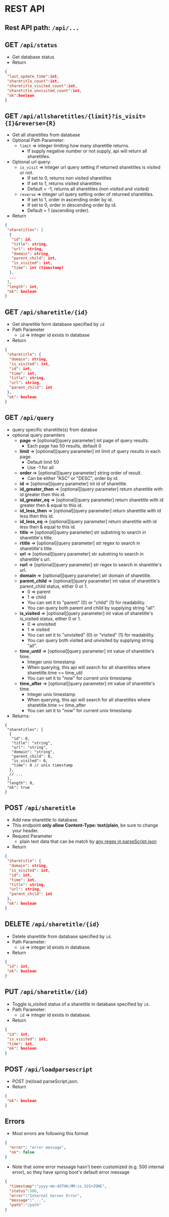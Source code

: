 # REST API

## Rest API path: `/api/...`

## GET `/api/status`

* Get database status
* Return
```json
{
 "last_update_time":int,
 "sharetitle_count":int,
 "sharetitle_visited_count":int,
 "sharetitle_unvisited_count":int,
 "ok":boolean
}
```

## GET `/api/allsharetitles/{limit}?is_visit={I}&reverse={R}`

* Get all sharetitles from database
* Optional Path Parameter:
  * `limit` => integer limiting how many sharetitle returns.
    * If supply negative number or not supply, api will return all sharetitles.
* Optional url query:
  * `is_visit` => integer url query setting if returned sharetitles is visited or not.
    * If set to 0, returns non visited sharetitles
    * If set to 1, returns visited sharetitles
    * Default = -1, returns all sharetitles (non visited and visited)
  * `reverse` => integer url query setting order of returned sharetitles.
    * If set to 1, order in ascending order by id.
    * If set to 0, order in descending order by id.
    * Default = 1 (ascending order).
* Return
```json
{
 "sharetitles": [
  {
   "id": id,
   "title": string,
   "url": string,
   "domain": string,
   "parent_child": int,
   "is_visited": int,
   "time": int (timestamp)
  },
  ...
 ],
 "length": int,
 "ok": boolean
}
```

## GET `/api/sharetitle/{id}`

* Get sharetitle form database specified by `id`
* Path Parameter
  * `id` => integer id exists in database
* Return
```json
{
 "sharetitle": {
  "domain": string,
  "is_visited": int,
  "id": int,
  "time": int,
  "title": string,
  "url": string,
  "parent_child": int
 },
 "ok": boolean
}
```

## GET `/api/query`

* query specific sharetitle(s) from databse
* optional query paramters
  * **page** => [optional][query parameter] int page of query results.
    * Each page has 50 results, default 0
  * **limit** => [optional][query parameter] int limit of query results in each page.
    * Default limit 50
    * Use -1 for all
  * **order** => [optional][query parameter] string order of result.
    * Can be either "ASC" or "DESC", order by id.
  * **id** => [optional][query parameter] int id of sharetitle.
  * **id_greater_then** => [optional][query parameter] return sharetitle with id greater then this id.
  * **id_greater_eq** => [optional][query parameter] return sharetitle with id greater then & equal to this id.
  * **id_less_then** => [optional][query parameter] return sharetitle with id less then this id.
  * **id_less_eq** => [optional][query parameter] return sharetitle with id less then & equal to this id.
  * **title** => [optional][query parameter] str substring to search in sharetitle's title.
  * **rtitle** => [optional][query parameter] str regex to search in sharetitle's title.
  * **url** => [optional][query parameter] str substring to search in sharetitle's url.
  * **rurl** => [optional][query parameter] str regex to search in sharetitle's url.
  * **domain** => [optional][query parameter] str domain of sharetitle.
  * **parent_child** => [optional][query parameter] int value of sharetitle's parent_child status, either 0 or 1.
    * 0 => parent
    * 1 => child
    * You can set it to "parent" (0) or "child" (1) for readability.
    * You can query both parent and child by supplying string "all".
  * **is_visited** => [optional][query parameter] int value of sharetitle's is_visited status, either 0 or 1.
    * 0 => unvisited
    * 1 => visited
    * You can set it to "unvisited" (0) or "visited" (1) for readability.
    * You can query both visited and unvisited by supplying string "all".
  * **time_until** => [optional][query parameter] int value of sharetitle's time.
    * Integer unix timestamp
    * When querying, this api will search for all sharetitles where sharetitle.time <= time_util
    * You can set it to "now" for current unix timestamp
  * **time_after** => [optional][query parameter] int value of sharetitle's time.
    * Integer unix timestamp
    * When querying, this api will search for all sharetitles where sharetitle.time >= time_after
    * You can set it to "now" for current unix timestamp
* Returns:

```jsonc
{
 "sharetitles": [
  {
   "id": 0,
   "title": "string",
   "url": "string",
   "domain": "string",
   "parent_child": 0,
   "is_visited": 0,
   "time": 0 // unix timestamp
  },
  // ...
 ],
 "length": 0,
 "ok": true
}
```


## POST `/api/sharetitle`

* Add new sharetitle to database.
* This endpoint **only allow Content-Type: text/plain**, be sure to change your header.
* Request Parameter
  * plain text data that can be match by [any regex in parseScript.json](#parsescriptjson)
* Return
```json
{
 "sharetitle": {
  "domain": string,
  "is_visited": int,
  "id": int,
  "time": int,
  "title": string,
  "url": string,
  "parent_child": int
 },
 "ok": boolean
}
```

## DELETE `/api/sharetitle/{id}`

* Delete sharetitle from database specified by `id`.
* Path Parameter:
  * `id` => integer id exists in database.
* Return
```json
{
 "id": int,
 "ok": boolean
}
```

## PUT `/api/sharetitle/{id}`

* Toggle is_visited status of a sharetitle in database specified by `id`.
* Path Parameter:
  * `id` => integer id exists in database.
* Return
```json
{
 "id": int,
 "is_visited": int,
 "time": int,
 "ok": boolean
}
```

## POST `/api/loadparsescript`

* POST (re)load parseScript.json.
* Return
```json
{
 "ok": boolean
}
```

## Errors

* Most errors are following this format

```json
{
  "error": "error message",
  "ok": false
}
```

* Note that some error message hasn't been customized (e.g. 500 internal error), so they have spring boot's default error message

```json
{
  "timestamp":"yyyy-mm-ddTHH:MM:ss.SSS+ZONE",
  "status":500,
  "error":"Internal Server Error",
  "message":"...",
  "path":"/path"
}
```


